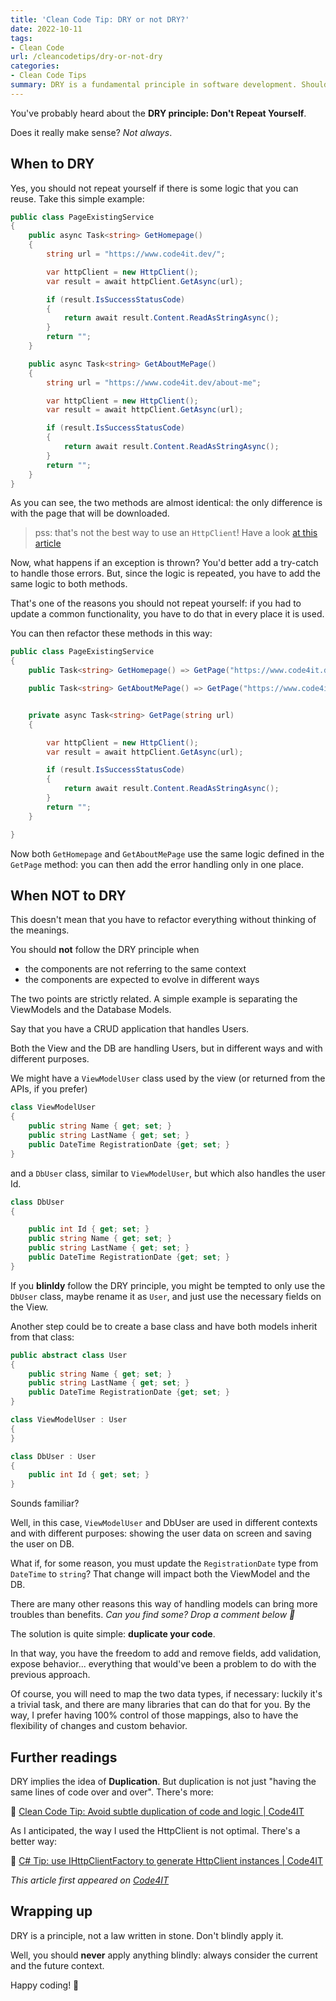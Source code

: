 ```yaml
---
title: 'Clean Code Tip: DRY or not DRY?'
date: 2022-10-11
tags:
- Clean Code
url: /cleancodetips/dry-or-not-dry
categories:
- Clean Code Tips
summary: DRY is a fundamental principle in software development. Should you apply it blindly?
---
```


You've probably heard about the **DRY principle: Don't Repeat Yourself**.

Does it really make sense? _Not always_.

## When to DRY

Yes, you should not repeat yourself if there is some logic that you can reuse. Take this simple example:

```cs
public class PageExistingService
{
    public async Task<string> GetHomepage()
    {
        string url = "https://www.code4it.dev/";

        var httpClient = new HttpClient();
        var result = await httpClient.GetAsync(url);

        if (result.IsSuccessStatusCode)
        {
            return await result.Content.ReadAsStringAsync();
        }
        return "";
    }

    public async Task<string> GetAboutMePage()
    {
        string url = "https://www.code4it.dev/about-me";

        var httpClient = new HttpClient();
        var result = await httpClient.GetAsync(url);

        if (result.IsSuccessStatusCode)
        {
            return await result.Content.ReadAsStringAsync();
        }
        return "";
    }
}
```

As you can see, the two methods are almost identical: the only difference is with the page that will be downloaded.

> pss: that's not the best way to use an `HttpClient`! Have a look [at this article](https://www.code4it.dev/csharptips/use-httpclientfactory-instead-of-httpclient)

Now, what happens if an exception is thrown? You'd better add a try-catch to handle those errors. But, since the logic is repeated, you have to add the same logic to both methods.

That's one of the reasons you should not repeat yourself: if you had to update a common functionality, you have to do that in every place it is used.

You can then refactor these methods in this way:

```cs
public class PageExistingService
{
    public Task<string> GetHomepage() => GetPage("https://www.code4it.dev/");

    public Task<string> GetAboutMePage() => GetPage("https://www.code4it.dev/about-me");


    private async Task<string> GetPage(string url)
    {

        var httpClient = new HttpClient();
        var result = await httpClient.GetAsync(url);

        if (result.IsSuccessStatusCode)
        {
            return await result.Content.ReadAsStringAsync();
        }
        return "";
    }

}
```

Now both `GetHomepage` and `GetAboutMePage` use the same logic defined in the `GetPage` method: you can then add the error handling only in one place.

## When NOT to DRY

This doesn't mean that you have to refactor everything without thinking of the meanings.

You should **not** follow the DRY principle when

- the components are not referring to the same context
- the components are expected to evolve in different ways

The two points are strictly related.
A simple example is separating the ViewModels and the Database Models.

Say that you have a CRUD application that handles Users.

Both the View and the DB are handling Users, but in different ways and with different purposes.

We might have a `ViewModelUser` class used by the view (or returned from the APIs, if you prefer)

```cs
class ViewModelUser
{
    public string Name { get; set; }
    public string LastName { get; set; }
    public DateTime RegistrationDate {get; set; }
}
```

and a `DbUser` class, similar to `ViewModelUser`, but which also handles the user Id.

```cs
class DbUser
{

    public int Id { get; set; }
    public string Name { get; set; }
    public string LastName { get; set; }
    public DateTime RegistrationDate {get; set; }
}
```

If you **blinldy** follow the DRY principle, you might be tempted to only use the `DbUser` class, maybe rename it as `User`, and just use the necessary fields on the View.

Another step could be to create a base class and have both models inherit from that class:

```cs
public abstract class User
{
    public string Name { get; set; }
    public string LastName { get; set; }
    public DateTime RegistrationDate {get; set; }
}

class ViewModelUser : User
{
}

class DbUser : User
{
    public int Id { get; set; }
}
```

Sounds familiar?

Well, in this case, `ViewModelUser` and DbUser are used in different contexts and with different purposes: showing the user data on screen and saving the user on DB.

What if, for some reason, you must update the `RegistrationDate` type from `DateTime` to `string`? That change will impact both the ViewModel and the DB.

There are many other reasons this way of handling models can bring more troubles than benefits. _Can you find some? Drop a comment below 📧_

The solution is quite simple: **duplicate your code**.

In that way, you have the freedom to add and remove fields, add validation, expose behavior... everything that would've been a problem to do with the previous approach.

Of course, you will need to map the two data types, if necessary: luckily it's a trivial task, and there are many libraries that can do that for you. By the way, I prefer having 100% control of those mappings, also to have the flexibility of changes and custom behavior.

## Further readings

DRY implies the idea of **Duplication**. But duplication is not just "having the same lines of code over and over". There's more:

🔗 [Clean Code Tip: Avoid subtle duplication of code and logic | Code4IT](https://www.code4it.dev/cleancodetips/avoid-subtle-duplication)

As I anticipated, the way I used the HttpClient is not optimal. There's a better way:

🔗 [C# Tip: use IHttpClientFactory to generate HttpClient instances | Code4IT](https://www.code4it.dev/csharptips/use-httpclientfactory-instead-of-httpclient)

_This article first appeared on [Code4IT](https://www.code4it.dev/)_

## Wrapping up

DRY is a principle, not a law written in stone. Don't blindly apply it.

Well, you should **never** apply anything blindly: always consider the current and the future context.

Happy coding!
🐧
